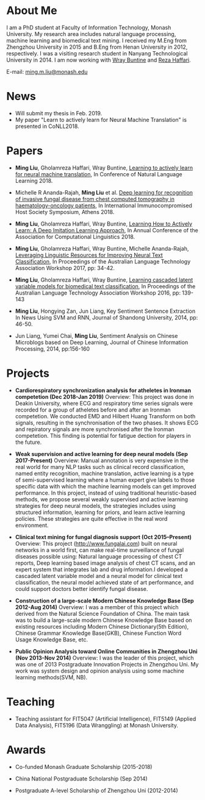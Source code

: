 # About Me
 I am a PhD student at Faculty of Information Technology, Monash University. My research area includes natural language processing, machine learning and biomedical text mining. I received my M.Eng from Zhengzhou University in 2015 and B.Eng from Henan University in 2012, respectively. I was a visiting research student in Nanyang Technological University in 2014. I am now working with [Wray Buntine](https://bayesian-models.org/) and [Reza Haffari](http://users.monash.edu.au/~gholamrh/). 
 
 E-mail: ming.m.liu@monash.edu

# News
   * Will submit my thesis in Feb. 2019.
   * My paper "Learn to actively learn for Neural Machine Translation" is presented in CoNLL2018.

# Papers
   * __Ming Liu__, Gholamreza Haffari, Wray Buntine, [Learning to actively learn for neural machine translation](http://aclweb.org/anthology/K18-1033), In Conference of Natural Language Learning 2018.
   
   * Michelle R Ananda-Rajah, __Ming Liu__ et al. [Deep learning for recognition of invasive fungal disease from chest computed tomography in haematology-oncology patients](https://docs.wixstatic.com/ugd/dd2c9d_311a3a4281a74f2389c63a254965daa6.pdf), In International Immunocompromised Host Society Symposium, Athens 2018.

  * __Ming Liu__, Gholamreza Haffari, Wray Buntine, [Learning How to Actively Learn: A Deep Imitation Learning Approach](http://aclweb.org/anthology/P18-1174),  In Annual Conference of the Association for Computational Linguistics 2018.

  * __Ming Liu__, Gholamreza Haffari, Wray Buntine, Michelle Ananda-Rajah, [Leveraging Linguistic Resources for Improving Neural Text Classification](http://aclweb.org/anthology/U17-1004), In Proceedings of the Australian Language Technology Association Workshop 2017, pp: 34-42.

  * __Ming Liu__, Gholamreza Haffari, Wray Buntine, [Learning cascaded latent variable models for biomedical text classification](http://aclweb.org/anthology/U16-1014), In Proceedings of the Australian Language Technology Association Workshop 2016, pp: 139-143

  * __Ming Liu__, Hongying Zan, Jun Liang, Key Sentiment Sentence Extraction In News Using SVM and RNN, Journal of Shandong University, 2014, pp: 46-50.
  
  * Jun Liang, Yumei Chai, __Ming Liu__, Sentiment Analysis on Chinese Microblogs based on Deep Learning, Journal of Chinese Information Processing, 2014, pp:156-160
    
# Projects
  * __Cardiorespiratory synchronization analysis for atheletes in Ironman competetion (Dec 2018-Jan 2019)__ Overview: This project was done in Deakin University, where ECG and respiratory time series signals were recorded for a group of atheletes before and after an Ironman competetion. We conducted EMD and Hilbert Huang Transform on both signals, resulting in the synchronisation of the two phases. It shows ECG and repiratory signals are more synchronised after the Ironman competetion. This finding is potential for fatigue dection for players in the future.

  * __Weak supervision and active learning for deep neural models (Sep 2017-Present)__
Overview: Manual annotation is very expensive in the real world for many NLP tasks such as clinical record classification, named entity recognition, machine translation, active learning is a type of semi-supervised learning where a human expert give labels to those specific data with which the machine learning models can get improved performance. In this project, instead of using traditional heuristic-based methods, we propose several weakly supervised and active learning strategies for deep neural models, the strategies includes using structured information, learning for priors, and learn active learning policies. These strategies are quite effective in the real word environment.

   * __Clinical text mining for fungal diagnosis support (Oct 2015–Present)__ Overview: This project (http://www.fungalai.com)  built on neural networks in a world first, can make real-time surveillance of fungal diseases possible using: Natural language processing of chest CT reports, Deep learning based image analysis of chest CT scans, and an expert system that integrates lab and drug information.I developed a cascaded latent variable model and a neural model for clinical text classification, the neural model achieved state of art performance, and could support doctors better identify fungal disease.

   * __Construction of a large-scale Modern Chinese Knowledge Base (Sep 2012-Aug 2014)__ Overview: I was a member of this project which derived from the Natural Science Foundation of China. The main task was to build a large-scale modern Chinese Knowledge Base based on existing resources including Modern Chinese Dictionary(5th Edition), Chinese Grammar Knowledge Base(GKB), Chinese Function Word Usage Knowledge Base, etc.

   * __Public Opinion Analysis toward Online Communities in Zhengzhou Uni (Nov 2013-Nov 2014)__ Overview: I was the leader of this project, which was one of 2013 Postgraduate Innovation Projects in Zhengzhou Uni. My work was system design and opinion analysis using some machine learning methods(SVM, NB).


# Teaching 
   * Teaching assistant for FIT5047 (Artificial Intelligence), FIT5149 (Applied Data Analysis), FIT5196 (Data Wranggling) at Monash University.

# Awards
   * Co-funded Monash Graduate Scholarship (2015-2018)

   * China National Postgraduate Scholarship (Sep 2014)

   * Postgraduate A-level Scholarship of Zhengzhou Uni (2012-2014)

